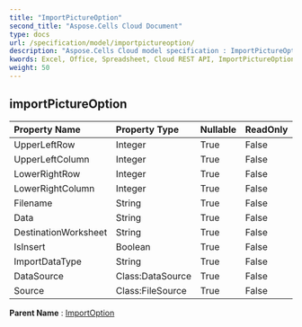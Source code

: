 ```yaml
---
title: "ImportPictureOption"
second_title: "Aspose.Cells Cloud Document"
type: docs
url: /specification/model/importpictureoption/
description: "Aspose.Cells Cloud model specification : ImportPictureOption. Effortlessly handle Excel and other spreadsheet documents with features like opening, generating, editing, splitting, merging, comparing, and converting."
kwords: Excel, Office, Spreadsheet, Cloud REST API, ImportPictureOption
weight: 50
---
```


## **importPictureOption**

 

| Property Name | Property Type | Nullable |  ReadOnly | DefaultValue | Description | 
| :- | :- | :- |:- |  :- | :- |
| UpperLeftRow | Integer | True |  False |  |  |  
| UpperLeftColumn | Integer | True |  False |  |  |  
| LowerRightRow | Integer | True |  False |  |  |  
| LowerRightColumn | Integer | True |  False |  |  |  
| Filename | String | True |  False |  |  |  
| Data | String | True |  False |  | base64 |  
| DestinationWorksheet | String | True |  False |  |  |  
| IsInsert | Boolean | True |  False |  |  |  
| ImportDataType | String | True |  False |  |  |  
| DataSource | Class:DataSource | True |  False |  |  |  
| Source | Class:FileSource | True |  False |  |  |  

**Parent Name** : [ImportOption](/specification/model/importoption)

